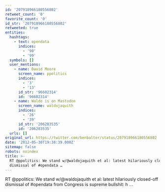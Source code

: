 ```yaml
---
id: '207918966180556802'
retweet_count: '0'
favorite_count: '0'
id_str: '207918966180556802'
retweeted: true
entities:
  hashtags:
    - text: opendata
      indices:
        - '90'
        - '99'
  symbols: []
  user_mentions:
    - name: David Moore
      screen_name: ppolitics
      indices:
        - '3'
        - '13'
      id_str: '96602314'
      id: '96602314'
    - name: Waldo is on Mastodon
      screen_name: waldojaquith
      indices:
        - '26'
        - '39'
      id_str: '206283535'
      id: '206283535'
  urls: []
original_url: https://twitter.com/benbalter/status/207918966180556802
date: '2012-05-30T19:38:39.000Z'
sitemap: false
robots: noindex
title: >-
  RT @ppolitics: We stand w/@waldojaquith et al: latest hilariously closed-off
  dismissal of #opendata …
---
```


RT @ppolitics: We stand w/@waldojaquith et al: latest hilariously closed-off dismissal of #opendata from Congress is supreme bullshit: h ...